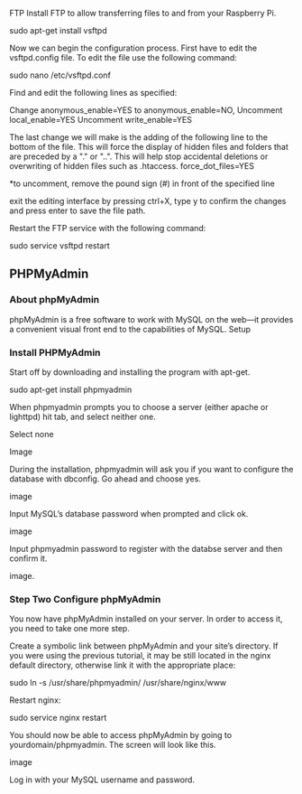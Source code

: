 FTP
Install FTP to allow transferring files to and from your Raspberry Pi.

sudo apt-get install vsftpd

Now we can begin the configuration process. First have to edit the vsftpd.config file. To edit the file use the following command:

sudo nano /etc/vsftpd.conf

Find and edit the following lines as specified:

Change anonymous_enable=YES to anonymous_enable=NO,
Uncomment local_enable=YES
Uncomment write_enable=YES

The last change we will make is the adding of the following line to the bottom of the file. This will force the display of hidden files and folders that are preceded by a "." or "..". This will help stop accidental deletions or overwriting of hidden files such as .htaccess.
force_dot_files=YES




*to uncomment, remove the pound sign (#) in front of the specified line

exit the editing interface by pressing ctrl+X, type y to confirm the changes and press enter to save the file path. 

Restart the FTP service with the following command:

sudo service vsftpd restart

## PHPMyAdmin

### About phpMyAdmin

phpMyAdmin is a free software to work with MySQL on the web—it provides a convenient visual front end to the capabilities of MySQL.
Setup

### Install PHPMyAdmin

Start off by downloading and installing the program with apt-get.

sudo apt-get install phpmyadmin

When phpmyadmin prompts you to choose a server (either apache or lighttpd) hit tab, and select neither one.

Select none

Image

During the installation, phpmyadmin will ask you if you want to configure the database with dbconfig. Go ahead and choose yes.

image

Input MySQL’s database password when prompted and click ok.

image

Input phpmyadmin password to register with the databse server and then confirm it.

image.

### Step Two Configure phpMyAdmin

You now have phpMyAdmin installed on your server. In order to access it, you need to take one more step.

Create a symbolic link between phpMyAdmin and your site’s directory. If you were using the previous tutorial, it may be still located in the nginx default directory, otherwise link it with the appropriate place:

sudo ln -s /usr/share/phpmyadmin/ /usr/share/nginx/www

Restart nginx:

sudo service nginx restart

You should now be able to access phpMyAdmin by going to yourdomain/phpmyadmin. The screen will look like this.

image

Log in with your MySQL username and password.
